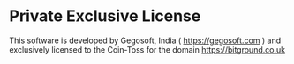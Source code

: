 # Private Exclusive License
This software is developed by Gegosoft, India ( https://gegosoft.com ) and exclusively licensed to the Coin-Toss for the domain https://bitground.co.uk
